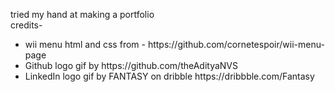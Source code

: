 tried my hand at making a portfolio
<br />
credits-
<ul>
  <li>
    wii menu html and css from - https://github.com/cornetespoir/wii-menu-page
  </li>
  <li>
    Github logo gif by https://github.com/theAdityaNVS
  </li>
  <li>
    LinkedIn logo gif by FANTASY on dribble https://dribbble.com/Fantasy
  </li>
</ul>
